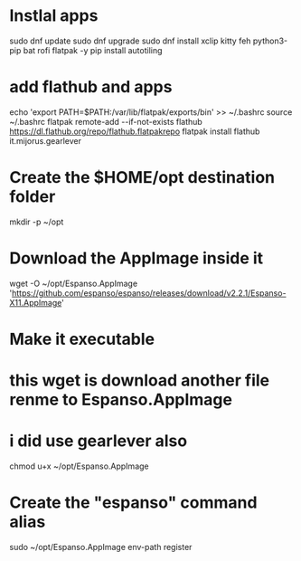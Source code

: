 # Instlal apps
sudo dnf update
sudo dnf upgrade
sudo dnf install xclip kitty feh python3-pip bat rofi flatpak -y
pip install autotiling
# add flathub and apps
echo 'export PATH=$PATH:/var/lib/flatpak/exports/bin' >> ~/.bashrc
source ~/.bashrc
flatpak remote-add --if-not-exists flathub https://dl.flathub.org/repo/flathub.flatpakrepo
flatpak install flathub it.mijorus.gearlever
# Create the $HOME/opt destination folder
mkdir -p ~/opt
# Download the AppImage inside it
wget -O ~/opt/Espanso.AppImage 'https://github.com/espanso/espanso/releases/download/v2.2.1/Espanso-X11.AppImage'
# Make it executable
# this wget is download another file renme to Espanso.AppImage
# i did use gearlever also
chmod u+x ~/opt/Espanso.AppImage
# Create the "espanso" command alias
sudo ~/opt/Espanso.AppImage env-path register
